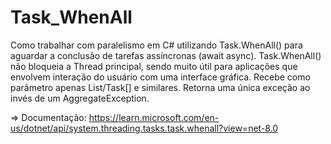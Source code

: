 # Task_WhenAll
Como trabalhar com paralelismo em C# utilizando Task.WhenAll() para aguardar a conclusão de tarefas assíncronas (await async). Task.WhenAll() não bloqueia a Thread principal, sendo muito útil para aplicações que envolvem interação do usuário com uma interface gráfica. Recebe como parâmetro apenas List<Task>/Task[] e similares. Retorna uma única exceção ao invés de um AggregateException. 

=> Documentação: https://learn.microsoft.com/en-us/dotnet/api/system.threading.tasks.task.whenall?view=net-8.0

